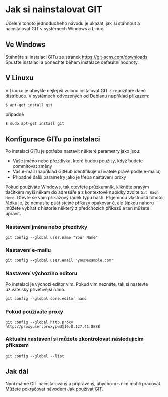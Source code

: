 # Jak si nainstalovat GIT

Účelem tohoto jednoduchého návodu je ukázat, jak si stáhnout a nainstalovat GIT
v systémech Windows a Linux.

## Ve Windows

Stáhněte si instalaci GITu ze stránek https://git-scm.com/downloads
Spusťte instalaci a ponechte během instalace defaultní hodnoty.

## V Linuxu

V Linuxu je obvykle nejlepší volbou instalovat GIT z repozitáře dané distribuce.
V systémech odvozených od Debianu například příkazem:

```
$ apt-get install git
```

případně

```
$ sudo apt-get install git
```

## Konfigurace GITu po instalaci

Po instalaci GITu je potřeba nastavit některé parametry jako jsou:

* Vaše jméno nebo přezdívka, které budou použity, když budete commitovat změny
* Váš e-mail (například GitHub identifikuje uživatele právě podle e-mailu)
* Případně další parametry jako je třeba nastavení proxy

Pokud používáte Windows, tak otevřete průzkumník, klikněte pravým tlačítkem
myši někam do adresáře a z kontextové nabídky zvolte `Git Bash Here`.
Otevře se vám příkazový řádek typu bash. Příjemnou vlastností tohoto řádku je,
že nemusíte psát stejné příkazy opakovaně, ale šipkou nahoru můžete vybírat
z historie některý z předchozích příkazů a ten můžete i upravit. 

### Nastavení jména nebo přezdívky
```
git config --global user.name "Your Name"
```

### Nastavení e-mailu
```
git config --global user.email "you@example.com"
```

### Nastavení výchozího editoru
Po instalaci je výchozí editor vim. Pokud vim neznáte, tak si nastevte uživatelsky přívětivější nano.
```
git config --global core.editor nano
```

### Pokud používáte proxy
```
git config --global http.proxy http://proxyuser:proxypwd@10.0.127.41:8888
```

### Aktuální nastavení si můžete zkontrolovat následujícím příkazem
```
git config --global --list
```

## Jak dál

Nyní máme GIT nainstalovaný a připravený, abychom s ním mohli pracovat. 
Můžete pokračovat návodem [Jak používat GIT](HowToUseGIT.md).
